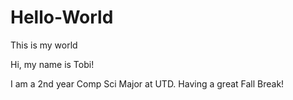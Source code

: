 # Hello-World
This is my world

Hi, my name is Tobi!

I am a 2nd year Comp Sci Major at UTD. Having a great Fall Break!
